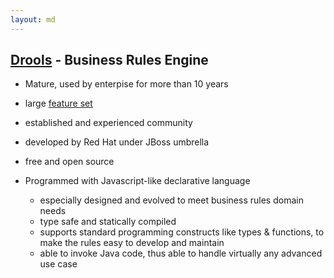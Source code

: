 ```yaml
---
layout: md
---
```

## <a href="http://www.drools.org" target="_blank">Drools</a> - Business Rules Engine

* Mature, used by enterpise for more than 10 years
 * large <a href="http://docs.jboss.org/drools/release/6.3.0.Final/drools-docs/html/pt03.html" target="_blank">feature set</a>
 * established and experienced community
 * developed by Red Hat under JBoss umbrella
 * free and open source
 
* Programmed with Javascript-like declarative language
  * especially designed and evolved to meet business rules domain needs
  * type safe and statically compiled
  * supports standard programming constructs like types & functions, to make the rules easy to develop and maintain
  * able to invoke Java code, thus able to handle virtually any advanced use case
  
